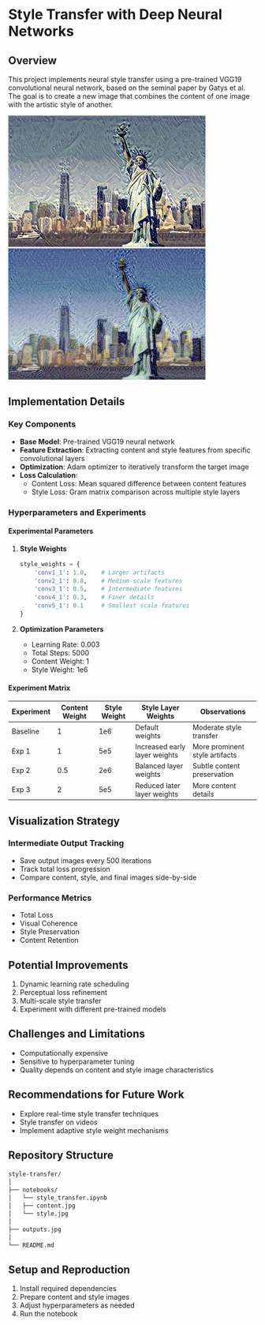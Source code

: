 # Style Transfer with Deep Neural Networks

## Overview

This project implements neural style transfer using a pre-trained VGG19 convolutional neural network, based on the seminal paper by Gatys et al. The goal is to create a new image that combines the content of one image with the artistic style of another.

![Animated GIF](output.gif)
![Animated GIF](output2.gif)
## Implementation Details

### Key Components
- **Base Model**: Pre-trained VGG19 neural network
- **Feature Extraction**: Extracting content and style features from specific convolutional layers
- **Optimization**: Adam optimizer to iteratively transform the target image
- **Loss Calculation**: 
  - Content Loss: Mean squared difference between content features
  - Style Loss: Gram matrix comparison across multiple style layers

### Hyperparameters and Experiments

#### Experimental Parameters
1. **Style Weights**
   ```python
   style_weights = {
       'conv1_1': 1.0,    # Larger artifacts
       'conv2_1': 0.8,    # Medium-scale features
       'conv3_1': 0.5,    # Intermediate features
       'conv4_1': 0.3,    # Finer details
       'conv5_1': 0.1     # Smallest scale features
   }
   ```

2. **Optimization Parameters**
   - Learning Rate: 0.003
   - Total Steps: 5000
   - Content Weight: 1
   - Style Weight: 1e6

#### Experiment Matrix

| Experiment | Content Weight | Style Weight | Style Layer Weights | Observations |
|-----------|----------------|--------------|---------------------|--------------|
| Baseline  | 1 | 1e6 | Default weights | Moderate style transfer |
| Exp 1     | 1 | 5e5 | Increased early layer weights | More prominent style artifacts |
| Exp 2     | 0.5 | 2e6 | Balanced layer weights | Subtle content preservation |
| Exp 3     | 2 | 5e5 | Reduced later layer weights | More content details |

## Visualization Strategy

### Intermediate Output Tracking
- Save output images every 500 iterations
- Track total loss progression
- Compare content, style, and final images side-by-side

### Performance Metrics
- Total Loss
- Visual Coherence
- Style Preservation
- Content Retention

## Potential Improvements
1. Dynamic learning rate scheduling
2. Perceptual loss refinement
3. Multi-scale style transfer
4. Experiment with different pre-trained models

## Challenges and Limitations
- Computationally expensive
- Sensitive to hyperparameter tuning
- Quality depends on content and style image characteristics

## Recommendations for Future Work
- Explore real-time style transfer techniques
- Style transfer on videos
- Implement adaptive style weight mechanisms



## Repository Structure
```
style-transfer/
│
├── notebooks/
│   └── style_transfer.ipynb
│   ├── content.jpg
│   └── style.jpg
│
├── outputs.jpg
│
└── README.md
```

## Setup and Reproduction
1. Install required dependencies
2. Prepare content and style images
3. Adjust hyperparameters as needed
4. Run the notebook


